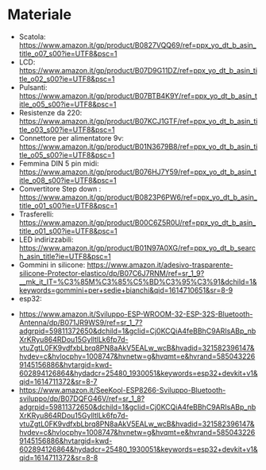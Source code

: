 Materiale
==========
* Scatola: https://www.amazon.it/gp/product/B0827VQQ69/ref=ppx_yo_dt_b_asin_title_o07_s00?ie=UTF8&psc=1
* LCD: https://www.amazon.it/gp/product/B07D9G11DZ/ref=ppx_yo_dt_b_asin_title_o02_s00?ie=UTF8&psc=1
* Pulsanti: https://www.amazon.it/gp/product/B07BTB4K9Y/ref=ppx_yo_dt_b_asin_title_o05_s00?ie=UTF8&psc=1
* Resistenze da 220: https://www.amazon.it/gp/product/B07KCJ1GTF/ref=ppx_yo_dt_b_asin_title_o03_s00?ie=UTF8&psc=1
* Connettore per alimentatore 9v: https://www.amazon.it/gp/product/B01N3679B8/ref=ppx_yo_dt_b_asin_title_o05_s00?ie=UTF8&psc=1
* Femmina DIN 5 pin midi: https://www.amazon.it/gp/product/B076HJ7Y59/ref=ppx_yo_dt_b_asin_title_o08_s00?ie=UTF8&psc=1
* Convertitore Step down : https://www.amazon.it/gp/product/B0823P6PW6/ref=ppx_yo_dt_b_asin_title_o01_s00?ie=UTF8&psc=1
* Trasferelli: https://www.amazon.it/gp/product/B00C6Z5R0U/ref=ppx_yo_dt_b_asin_title_o01_s00?ie=UTF8&psc=1
* LED indirizzabili: https://www.amazon.it/gp/product/B01N97A0XG/ref=ppx_yo_dt_b_search_asin_title?ie=UTF8&psc=1
* Gommini in silicone: https://www.amazon.it/adesivo-trasparente-silicone-Protector-elastico/dp/B07C6J7RNM/ref=sr_1_9?__mk_it_IT=%C3%85M%C3%85%C5%BD%C3%95%C3%91&dchild=1&keywords=gommini+per+sedie+bianchi&qid=1614710651&sr=8-9
* esp32: 
- https://www.amazon.it/Sviluppo-ESP-WROOM-32-ESP-32S-Bluetooth-Antenna/dp/B071JR9WS9/ref=sr_1_7?adgrpid=59811372650&dchild=1&gclid=Cj0KCQiA4feBBhC9ARIsABp_nbXrKRyu864RDou15GylltlLk6fp7d-vtuZgtL0FK9vdfxbLbrq8PN8aAkV5EALw_wcB&hvadid=321582396147&hvdev=c&hvlocphy=1008747&hvnetw=g&hvqmt=e&hvrand=5850432269145156886&hvtargid=kwd-602894126864&hydadcr=25480_1930051&keywords=esp32+devkit+v1&qid=1614711372&sr=8-7
- https://www.amazon.it/SeeKool-ESP8266-Sviluppo-Bluetooth-sviluppo/dp/B07DQFG46V/ref=sr_1_8?adgrpid=59811372650&dchild=1&gclid=Cj0KCQiA4feBBhC9ARIsABp_nbXrKRyu864RDou15GylltlLk6fp7d-vtuZgtL0FK9vdfxbLbrq8PN8aAkV5EALw_wcB&hvadid=321582396147&hvdev=c&hvlocphy=1008747&hvnetw=g&hvqmt=e&hvrand=5850432269145156886&hvtargid=kwd-602894126864&hydadcr=25480_1930051&keywords=esp32+devkit+v1&qid=1614711372&sr=8-8

